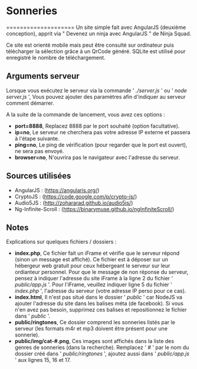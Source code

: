 # Sonneries
====================
Un site simple fait avec AngularJS (deuxième conception), apprit via " Devenez un ninja avec AngularJS " de Ninja Squad.

Ce site est orienté mobile mais peut être consulté sur ordinateur puis télécharger la sélection grâce à un QrCode généré.
SQLite est utilisé pour enregistré le nombre de téléchargement.

## Arguments serveur

Lorsque vous exécutez le serveur via la commande ' *./server.js* ' ou ' *node server.js* ',
Vous pouvez ajouter des paramètres afin d'indiquer au serveur comment démarrer.

A la suite de la commande de lancement, vous avez ces options :
 - **port=8888**, Replacez 8888 par le port souhaité (option facultative).
 - **ip=no**, Le serveur ne cherchera pas votre adresse IP externe et passera à l'étape suivante.
 - **ping=no**, Le ping de vérification (pour regarder que le port est ouvert), ne sera pas envoyé.
 - **browser=no**, N'ouvrira pas le navigateur avec l'adresse du serveur.

## Sources utilisées

 - AngularJS : (https://angularjs.org/)
 - CryptoJS : (https://code.google.com/p/crypto-js/)
 - Audio5JS : (http://zohararad.github.io/audio5js/)
 - Ng-Infinite-Scroll : (https://binarymuse.github.io/ngInfiniteScroll/)

## Notes

Explications sur quelques fichiers / dossiers :
 - **index.php**, Ce fichier fait un iFrame et vérifie que le serveur répond (sinon un message est affiché).
   Ce fichier est à déposer sur un hébergeur web gratuit pour ceux hébergeant le serveur sur leur ordianteur personnel.
   Pour que le message de non réponse du serveur, pensez à indiquer l'adresse du site iFrame à la ligne 2 du fichier ' *public/app.js* '.
   Pour l'iFrame, veuillez indiquer ligne 5 du fichier ' *index.php* ', l'adresse du serveur (votre adresse IP perso pour ce cas).
 - **index.html**, Il n'est pas situé dans le dossier ' *public* ' car NodeJS va ajouter l'adresse du site dans les balises méta (de facebook).
   Si vous n'en avez pas besoin, supprimez ces balises et repositionnez le fichier dans ' *public* '.
 - **public/ringtones**, Ce dossier comprend les sonneries listés par le serveur (les formats m4r et mp3 doivent être présent pour une sonnerie).
 - **public/img/cat-#.png**, Ces images sont affichés dans la liste des genres de sonneries (dans la recherche).
   Remplacez ' *#* ' par le nom du dossier créé dans ' *public/ringtones* ', ajoutez aussi dans ' *public/app.js* ' aux lignes 15, 16 et 17.
